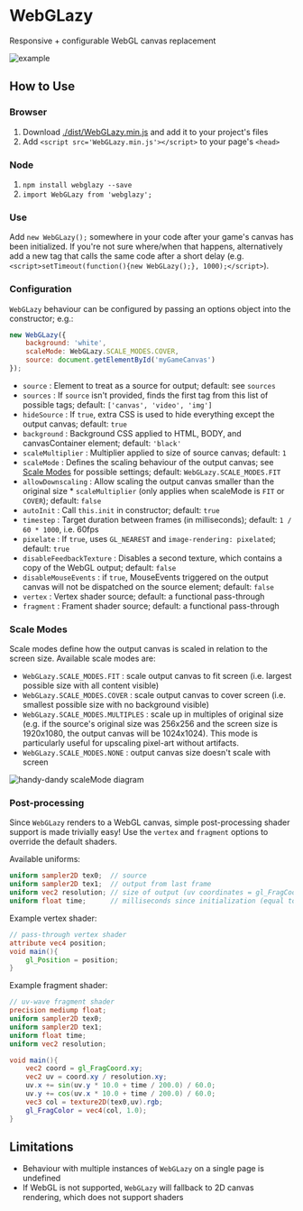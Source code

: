 # WebGLazy

Responsive + configurable WebGL canvas replacement

![example](https://seans.site/stuff/WebGLazy/example.gif "example")

## How to Use

### Browser

1. Download [./dist/WebGLazy.min.js](WebGLazy.min.js) and add it to your project's files
1. Add `<script src='WebGLazy.min.js'></script>` to your page's `<head>`

### Node

1. `npm install webglazy --save`
1. `import WebGLazy from 'webglazy';`

### Use

Add `new WebGLazy();` somewhere in your code after your game's canvas has been initialized. If you're not sure where/when that happens, alternatively add a new tag that calls the same code after a short delay (e.g. `<script>setTimeout(function(){new WebGLazy();}, 1000);</script>`).

### Configuration

`WebGLazy` behaviour can be configured by passing an options object into the constructor; e.g.:

```js
new WebGLazy({
    background: 'white',
    scaleMode: WebGLazy.SCALE_MODES.COVER,
    source: document.getElementById('myGameCanvas')
});
```

* `source`
  : Element to treat as a source for output; default: see `sources`
* `sources`
  : If `source` isn't provided, finds the first tag from this list of possible tags; default: `['canvas', 'video', 'img']`
* `hideSource`
  : If `true`, extra CSS is used to hide everything except the output canvas; default: `true`
* `background`
  : Background CSS applied to HTML, BODY, and canvasContainer element; default: `'black'`
* `scaleMultiplier`
  : Multiplier applied to size of source canvas; default: `1`
* `scaleMode`
  : Defines the scaling behaviour of the output canvas; see [Scale Modes](#scale-modes) for possible settings; default: `WebGLazy.SCALE_MODES.FIT`
* `allowDownscaling`
  : Allow scaling the output canvas smaller than the original size * `scaleMultiplier` (only applies when scaleMode is `FIT` or `COVER`); default: `false`
* `autoInit`
  : Call `this.init` in constructor; default: `true`
* `timestep`
  : Target duration between frames (in milliseconds); default: `1 / 60 * 1000`, i.e. 60fps
* `pixelate`
  : If `true`, uses `GL_NEAREST` and `image-rendering: pixelated`; default: `true`
* `disableFeedbackTexture`
  : Disables a second texture, which contains a copy of the WebGL output; default: `false`
* `disableMouseEvents`
  : if `true`, MouseEvents triggered on the output canvas will not be dispatched on the source element; default: `false`
* `vertex`
  : Vertex shader source; default: a functional pass-through
* `fragment`
  : Frament shader source; default: a functional pass-through

### Scale Modes

Scale modes define how the output canvas is scaled in relation to the screen size. Available scale modes are:

* `WebGLazy.SCALE_MODES.FIT`
  : scale output canvas to fit screen (i.e. largest possible size with all content visible)
* `WebGLazy.SCALE_MODES.COVER`
  : scale output canvas to cover screen (i.e. smallest possible size with no background visible)
* `WebGLazy.SCALE_MODES.MULTIPLES`
  : scale up in multiples of original size (e.g. if the source's original size was 256x256 and the screen size is 1920x1080, the output canvas will be 1024x1024). This mode is particularly useful for upscaling pixel-art without artifacts.
* `WebGLazy.SCALE_MODES.NONE`
  : output canvas size doesn't scale with screen

![handy-dandy scaleMode diagram](https://seans.site/stuff/WebGLazy/scaleModes.svg "handy-dandy scaleMode diagram")

### Post-processing

Since `WebGLazy` renders to a WebGL canvas, simple post-processing shader support is made trivially easy!
Use the `vertex` and `fragment` options to override the default shaders.

Available uniforms:

```glsl
uniform sampler2D tex0;  // source
uniform sampler2D tex1;  // output from last frame
uniform vec2 resolution; // size of output (uv coordinates = gl_FragCoord.xy / resolution)
uniform float time;      // milliseconds since initialization (equal to performance.now())
```

Example vertex shader:

```glsl
// pass-through vertex shader
attribute vec4 position;
void main(){
	gl_Position = position;
}
```

Example fragment shader:

```glsl
// uv-wave fragment shader
precision mediump float;
uniform sampler2D tex0;
uniform sampler2D tex1;
uniform float time;
uniform vec2 resolution;

void main(){
	vec2 coord = gl_FragCoord.xy;
	vec2 uv = coord.xy / resolution.xy;
	uv.x += sin(uv.y * 10.0 + time / 200.0) / 60.0;
	uv.y += cos(uv.x * 10.0 + time / 200.0) / 60.0;
	vec3 col = texture2D(tex0,uv).rgb;
	gl_FragColor = vec4(col, 1.0);
}
```

## Limitations

* Behaviour with multiple instances of `WebGLazy` on a single page is undefined
* If WebGL is not supported, `WebGLazy` will fallback to 2D canvas rendering, which does not support shaders
